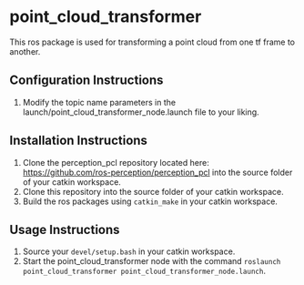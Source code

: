 # point_cloud_transformer

This ros package is used for transforming a point cloud from one tf frame to another. 

## Configuration Instructions
1. Modify the topic name parameters in the launch/point_cloud_transformer_node.launch file to your liking.

## Installation Instructions
1. Clone the perception_pcl repository located here: https://github.com/ros-perception/perception_pcl into the source folder of your catkin workspace.
2. Clone this repository into the source folder of your catkin workspace.
3. Build the ros packages using `catkin_make` in your catkin workspace.

## Usage Instructions
1. Source your `devel/setup.bash` in your catkin workspace.
2. Start the point_cloud_transformer node with the command `roslaunch point_cloud_transformer point_cloud_transformer_node.launch`.